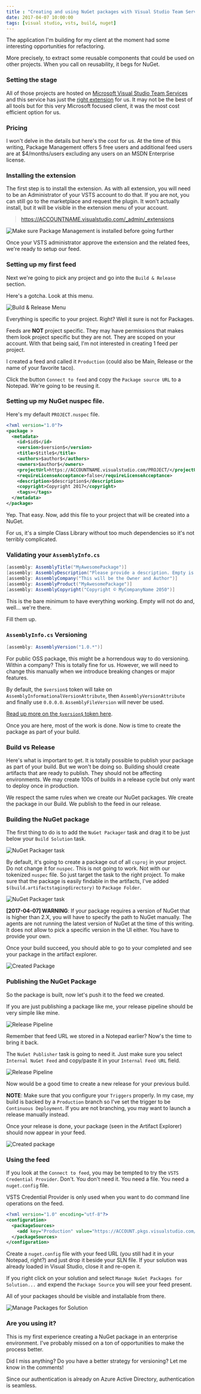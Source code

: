 ```yaml
---
title : "Creating and using NuGet packages with Visual Studio Team Services Package Management"
date: 2017-04-07 10:00:00
tags: [visual studio, vsts, build, nuget]
---
```


The application I'm building for my client at the moment had some interesting opportunities for refactoring.

More precisely, to extract some reusable components that could be used on other projects. When you call on reusability, it begs for NuGet.

### Setting the stage

All of those projects are hosted on [Microsoft Visual Studio Team Services](https://www.visualstudio.com/team-services/?WT.mc_id=personal-blog-marouill) and this service has just the [right extension](https://marketplace.visualstudio.com/items?itemName=ms.feed&WT.mc_id=personal-blog-marouill) for us. It may not be the best of all tools but for this very Microsoft focused client, it was the most cost efficient option for us.

### Pricing

I won't delve in the details but here's the cost for us. At the time of this writing, Package Management offers 5 free users and additional feed users are at $4/months/users excluding any users on an MSDN Enterprise license.

### Installing the extension

The first step is to install the extension. As with all extension, you will need to be an Administrator of your VSTS account to do that. If you are not, you can still go to the marketplace and request the plugin. It won't actually install, but it will be visible in the extension menu of your account.

> https://ACCOUNTNAME.visualstudio.com/_admin/_extensions

![Make sure Package Management is installed before going further](/posts/files/vsts-nuget/installed-extension.png)

Once your VSTS administrator approve the extension and the related fees, we're ready to setup our feed.


### Setting up my first feed

Next we're going to pick any project and go into the `Build & Release` section.

Here's a gotcha. Look at this menu.

![Build & Release Menu](/posts/files/vsts-nuget/feed-menu.png)

Everything is specific to your project. Right? Well it sure is not for Packages.

Feeds are **NOT** project specific. They may have permissions that makes them look project specific but they are not. They are scoped on your account. With that being said, I'm not interested in creating 1 feed per project.

I created a feed and called it `Production` (could also be Main, Release or the name of your favorite taco).

Click the button `Connect to feed` and copy the `Package source URL` to a Notepad. We're going to be reusing it.

### Setting up my NuGet nuspec file.

Here's my default `PROJECT.nuspec` file.

```xml
<?xml version="1.0"?>
<package >
  <metadata>
    <id>$id$</id>
    <version>$version$</version>
    <title>$title$</title>
    <authors>$author$</authors>
    <owners>$author$</owners>
    <projectUrl>https://ACCOUNTNAME.visualstudio.com/PROJECT/</projectUrl>
    <requireLicenseAcceptance>false</requireLicenseAcceptance>
    <description>$description$</description>
    <copyright>Copyright 2017</copyright>
    <tags></tags>
  </metadata>
</package>
```

Yep. That easy. Now, add this file to your project that will be created into a NuGet.

For us, it's a simple Class Library without too much dependencies so it's not terribly complicated.

### Validating your `AssemblyInfo.cs`

```csharp
[assembly: AssemblyTitle("MyAwesomePackage")]
[assembly: AssemblyDescription("Please provide a description. Empty is no good.")]
[assembly: AssemblyCompany("This will be the Owner and Author")]
[assembly: AssemblyProduct("MyAwesomePackage")]
[assembly: AssemblyCopyright("Copyright © MyCompanyName 2050")]
```

This is the bare minimum to have everything working. Empty will not do and, well... we're there.

Fill them up.

### `AssemblyInfo.cs` Versioning

```csharp
[assembly: AssemblyVersion("1.0.*")]
```

For public OSS package, this might be a horrendous way to do versioning. Within a company? This is totally fine for us. However, we will need to change this manually when we introduce breaking changes or major features.

By default, the `$version$` token will take on `AssemblyInformationalVersionAttribute`, then `AssemblyVersionAttribute` and finally use `0.0.0.0`. `AssemblyFileVersion` will never be used.

[Read up more on the `$version$` token here](http://www.xavierdecoster.com/post/2012/04/26/nuget-version-token-explained).


Once you are here, most of the work is done. Now is time to create the package as part of your build.

### Build vs Release

Here's what is important to get. It is totally possible to publish your package as part of your build. But we won't be doing so. Building should create artifacts that are ready to publish. They should not be affecting environments. We may create 100s of builds in a release cycle but only want to deploy once in production.  

We respect the same rules when we create our NuGet packages. We create the package in our Build. We publish to the feed in our release.

### Building the NuGet package

The first thing to do is to add the `NuGet Packager` task and drag it to be just below your `Build Solution` task.

![NuGet Packager task](/posts/files/vsts-nuget/packager-task.png)

By default, it's going to create a package out of all `csproj` in your project. Do not change it for `nuspec`. This is not going to work. Not with our tokenized `nuspec` file. So just target the task to the right project. To make sure that the package is easily findable in the artifacts, I've added `$(build.artifactstagingdirectory)` to `Package Folder`.

![NuGet Packager task](/posts/files/vsts-nuget/package-folder.png)

**[2017-04-07] WARNING**: If your package requires a version of NuGet that is higher than 2.X, you will have to specify the path to NuGet manually. The agents are not running the latest version of NuGet at the time of this writing. It does not allow to pick a specific version in the UI either. You have to provide your own.

Once your build succeed, you should able to go to your completed and see your package in the artifact explorer.

![Created Package](/posts/files/vsts-nuget/created-package.png)

### Publishing the NuGet Package

So the package is built, now let's push it to the feed we created.

If you are just publishing a package like me, your release pipeline should be very simple like mine.

![Release Pipeline](/posts/files/vsts-nuget/release-package.png)

Remember that feed URL we stored in a Notepad earlier? Now's the time to bring it back.

The `NuGet Publisher` task is going to need it. Just make sure you select `Internal NuGet Feed` and copy/paste it in your `Internal Feed URL` field.

![Release Pipeline](/posts/files/vsts-nuget/release-feed.png)

Now would be a good time to create a new release for your previous build.

**NOTE**: Make sure that you configure your `Triggers` properly. In my case, my build is backed by a `Production` branch so I've set the trigger to be `Continuous Deployment`. If you are not branching, you may want to launch a release manually instead.

Once your release is done, your package (seen in the Artifact Explorer) should now appear in your feed.

![Created package](/posts/files/vsts-nuget/actual-package.png)


### Using the feed

If you look at the `Connect to feed`, you may be tempted to try the `VSTS Credential Provider`. Don't. You don't need it. You need a file. You need a `nuget.config` file.

VSTS Credential Provider is only used when you want to do command line operations on the feed.

```xml
<?xml version="1.0" encoding="utf-8"?>
<configuration>
  <packageSources>
    <add key="Production" value="https://ACCOUNT.pkgs.visualstudio.com/_packaging/Production/nuget/v3/index.json" />
  </packageSources>
</configuration>
```

Create a `nuget.config` file with your feed URL (you still had it in your Notepad, right?) and just drop it beside your SLN file. If your solution was already loaded in Visual Studio, close it and re-open it.

If you right click on your solution and select `Manage NuGet Packages for Solution...` and expend the `Package Source` you will see your feed present.

All of your packages should be visible and installable from there.

![Manage Packages for Solution](/posts/files/vsts-nuget/manage-packages.png)


### Are you using it?

This is my first experience creating a NuGet package in an enterprise environment. I've probably missed on a ton of opportunities to make the process better.

Did I miss anything? Do you have a better strategy for versioning? Let me know in the comments!



Since our authentication is already on Azure Active Directory, authentication is seamless.
